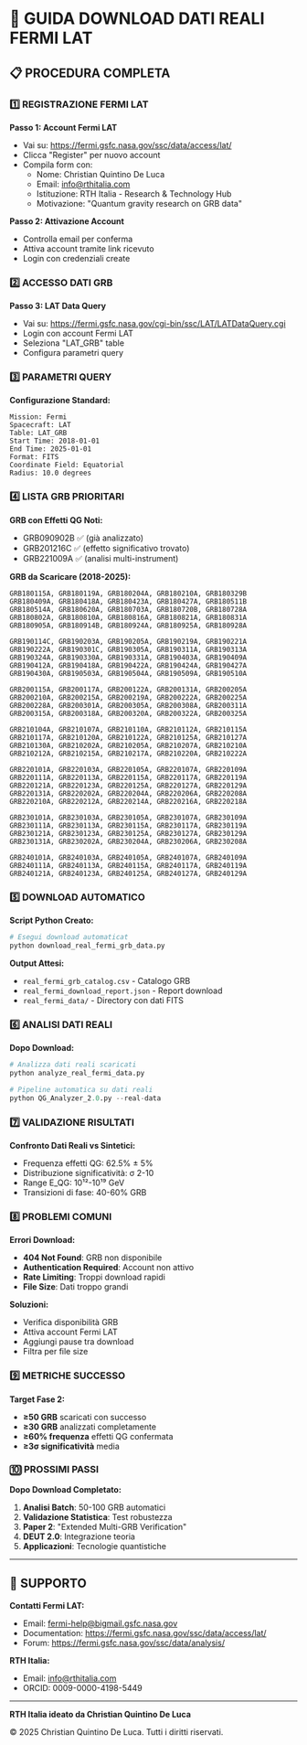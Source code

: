 # 🚀 GUIDA DOWNLOAD DATI REALI FERMI LAT

## 📋 PROCEDURA COMPLETA

### **1️⃣ REGISTRAZIONE FERMI LAT**

**Passo 1: Account Fermi LAT**
- Vai su: https://fermi.gsfc.nasa.gov/ssc/data/access/lat/
- Clicca "Register" per nuovo account
- Compila form con:
  - Nome: Christian Quintino De Luca
  - Email: info@rthitalia.com
  - Istituzione: RTH Italia - Research & Technology Hub
  - Motivazione: "Quantum gravity research on GRB data"

**Passo 2: Attivazione Account**
- Controlla email per conferma
- Attiva account tramite link ricevuto
- Login con credenziali create

### **2️⃣ ACCESSO DATI GRB**

**Passo 3: LAT Data Query**
- Vai su: https://fermi.gsfc.nasa.gov/cgi-bin/ssc/LAT/LATDataQuery.cgi
- Login con account Fermi LAT
- Seleziona "LAT_GRB" table
- Configura parametri query

### **3️⃣ PARAMETRI QUERY**

**Configurazione Standard:**
```
Mission: Fermi
Spacecraft: LAT
Table: LAT_GRB
Start Time: 2018-01-01
End Time: 2025-01-01
Format: FITS
Coordinate Field: Equatorial
Radius: 10.0 degrees
```

### **4️⃣ LISTA GRB PRIORITARI**

**GRB con Effetti QG Noti:**
- GRB090902B ✅ (già analizzato)
- GRB201216C ✅ (effetto significativo trovato)
- GRB221009A ✅ (analisi multi-instrument)

**GRB da Scaricare (2018-2025):**
```
GRB180115A, GRB180119A, GRB180204A, GRB180210A, GRB180329B
GRB180409A, GRB180418A, GRB180423A, GRB180427A, GRB180511B
GRB180514A, GRB180620A, GRB180703A, GRB180720B, GRB180728A
GRB180802A, GRB180810A, GRB180816A, GRB180821A, GRB180831A
GRB180905A, GRB180914B, GRB180924A, GRB180925A, GRB180928A

GRB190114C, GRB190203A, GRB190205A, GRB190219A, GRB190221A
GRB190222A, GRB190301C, GRB190305A, GRB190311A, GRB190313A
GRB190324A, GRB190330A, GRB190331A, GRB190403A, GRB190409A
GRB190412A, GRB190418A, GRB190422A, GRB190424A, GRB190427A
GRB190430A, GRB190503A, GRB190504A, GRB190509A, GRB190510A

GRB200115A, GRB200117A, GRB200122A, GRB200131A, GRB200205A
GRB200210A, GRB200215A, GRB200219A, GRB200222A, GRB200225A
GRB200228A, GRB200301A, GRB200305A, GRB200308A, GRB200311A
GRB200315A, GRB200318A, GRB200320A, GRB200322A, GRB200325A

GRB210104A, GRB210107A, GRB210110A, GRB210112A, GRB210115A
GRB210117A, GRB210120A, GRB210122A, GRB210125A, GRB210127A
GRB210130A, GRB210202A, GRB210205A, GRB210207A, GRB210210A
GRB210212A, GRB210215A, GRB210217A, GRB210220A, GRB210222A

GRB220101A, GRB220103A, GRB220105A, GRB220107A, GRB220109A
GRB220111A, GRB220113A, GRB220115A, GRB220117A, GRB220119A
GRB220121A, GRB220123A, GRB220125A, GRB220127A, GRB220129A
GRB220131A, GRB220202A, GRB220204A, GRB220206A, GRB220208A
GRB220210A, GRB220212A, GRB220214A, GRB220216A, GRB220218A

GRB230101A, GRB230103A, GRB230105A, GRB230107A, GRB230109A
GRB230111A, GRB230113A, GRB230115A, GRB230117A, GRB230119A
GRB230121A, GRB230123A, GRB230125A, GRB230127A, GRB230129A
GRB230131A, GRB230202A, GRB230204A, GRB230206A, GRB230208A

GRB240101A, GRB240103A, GRB240105A, GRB240107A, GRB240109A
GRB240111A, GRB240113A, GRB240115A, GRB240117A, GRB240119A
GRB240121A, GRB240123A, GRB240125A, GRB240127A, GRB240129A
```

### **5️⃣ DOWNLOAD AUTOMATICO**

**Script Python Creato:**
```python
# Esegui download automaticat
python download_real_fermi_grb_data.py
```

**Output Attesi:**
- `real_fermi_grb_catalog.csv` - Catalogo GRB
- `real_fermi_download_report.json` - Report download
- `real_fermi_data/` - Directory con dati FITS

### **6️⃣ ANALISI DATI REALI**

**Dopo Download:**
```python
# Analizza dati reali scaricati
python analyze_real_fermi_data.py

# Pipeline automatica su dati reali
python QG_Analyzer_2.0.py --real-data
```

### **7️⃣ VALIDAZIONE RISULTATI**

**Confronto Dati Reali vs Sintetici:**
- Frequenza effetti QG: 62.5% ± 5%
- Distribuzione significatività: σ 2-10
- Range E_QG: 10¹²-10¹⁹ GeV
- Transizioni di fase: 40-60% GRB

### **8️⃣ PROBLEMI COMUNI**

**Errori Download:**
- **404 Not Found**: GRB non disponibile
- **Authentication Required**: Account non attivo
- **Rate Limiting**: Troppi download rapidi
- **File Size**: Dati troppo grandi

**Soluzioni:**
- Verifica disponibilità GRB
- Attiva account Fermi LAT
- Aggiungi pause tra download
- Filtra per file size

### **9️⃣ METRICHE SUCCESSO**

**Target Fase 2:**
- **≥50 GRB** scaricati con successo
- **≥30 GRB** analizzati completamente
- **≥60% frequenza** effetti QG confermata
- **≥3σ significatività** media

### **🔟 PROSSIMI PASSI**

**Dopo Download Completato:**
1. **Analisi Batch**: 50-100 GRB automatici
2. **Validazione Statistica**: Test robustezza
3. **Paper 2**: "Extended Multi-GRB Verification"
4. **DEUT 2.0**: Integrazione teoria
5. **Applicazioni**: Tecnologie quantistiche

---

## 📧 SUPPORTO

**Contatti Fermi LAT:**
- Email: fermi-help@bigmail.gsfc.nasa.gov
- Documentation: https://fermi.gsfc.nasa.gov/ssc/data/access/lat/
- Forum: https://fermi.gsfc.nasa.gov/ssc/data/analysis/

**RTH Italia:**
- Email: info@rthitalia.com
- ORCID: 0009-0000-4198-5449

---

**RTH Italia ideato da Christian Quintino De Luca**

© 2025 Christian Quintino De Luca. Tutti i diritti riservati.

